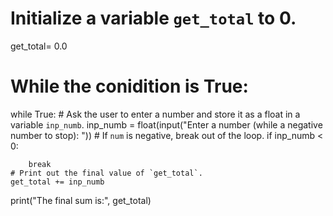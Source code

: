 # Initialize a variable `get_total` to 0.
get_total= 0.0
# While the conidition is True:
while True:
    # Ask the user to enter a number and store it as a float in a variable `inp_numb`.
    inp_numb = float(input("Enter a number (while a negative number to stop): "))
    # If `num` is negative, break out of the loop.
    if inp_numb < 0:
        
        break
    # Print out the final value of `get_total`.
    get_total += inp_numb

print("The final sum is:", get_total)
